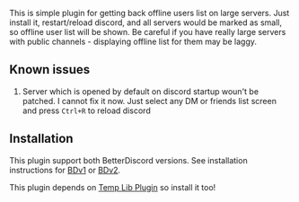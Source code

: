 This is simple plugin for getting back offline users list on large servers. 
Just install it, restart/reload discord, and all servers would be marked as small, so offline user list will be shown. Be careful if you have really large servers with public channels - displaying offline list for them may be laggy.

## Known issues

1. Server which is opened by default on discord startup woun't be patched. I cannot fix it now. Just select any DM or friends list screen and press `Ctrl+R` to reload discord

## Installation

This plugin support both BetterDiscord versions. See installation instructions for [BDv1](../../v1#installation) or [BDv2](../README.md#installation).

This plugin depends on [Temp Lib Plugin](../1Temp%20Lib%20Plugin) so install it too!
